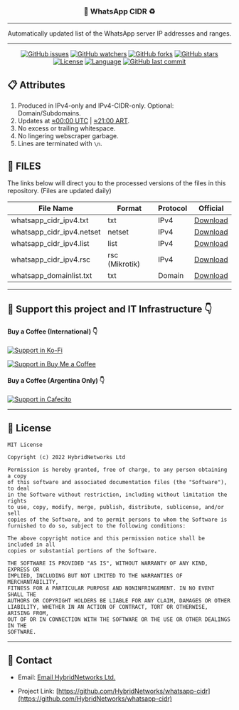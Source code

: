 <div align="center">
  <h3> 📜 WhatsApp CIDR ♻️ </h3>
  <hr>
  <p>Automatically updated list of the WhatsApp server IP addresses and ranges.</p>
  <hr>
</div>

<div align="center">
  
[![GitHub issues](https://img.shields.io/bitbucket/issues/HybridNetworks/whatsapp-cidr?style=for-the-badge)](https://github.com/HybridNetworks/whatsapp-cidr/issues)
[![GitHub watchers](https://img.shields.io/github/watchers/HybridNetworks/whatsapp-cidr?style=for-the-badge)](https://github.com/HybridNetworks/whatsapp-cidr/watchers)
[![GitHub forks](https://img.shields.io/github/forks/HybridNetworks/whatsapp-cidr?style=for-the-badge)](https://github.com/HybridNetworks/whatsapp-cidr/fork)
[![GitHub stars](https://img.shields.io/github/stars/HybridNetworks/whatsapp-cidr?style=for-the-badge)](https://github.com/HybridNetworks/whatsapp-cidr/stargazers)
[![License](https://img.shields.io/github/license/HybridNetworks/whatsapp-cidr?style=for-the-badge)](https://github.com/HybridNetworks/whatsapp-cidr/blob/main/LICENSE)
[![Language](https://img.shields.io/github/languages/top/HybridNetworks/whatsapp-cidr?style=for-the-badge)](https://github.com/HybridNetworks/whatsapp-cidr/search?l=python)
[![GitHub last commit](https://img.shields.io/github/last-commit/HybridNetworks/whatsapp-cidr?style=for-the-badge)](https://github.com/HybridNetworks/whatsapp-cidr/commits/main)

</div>

## 📋 Attributes

1. Produced in IPv4-only and IPv4-CIDR-only. Optional: Domain/Subdomains.
2. Updates at [≈00:00 UTC](https://24timezones.com/zona-horaria/utc) | [≈21:00 ART](https://24timezones.com/zona-horaria/art).
3. No excess or trailing whitespace.
4. No lingering webscraper garbage.
5. Lines are terminated with `\n`.

## 📜 FILES

The links below will direct you to the processed versions of the files in this repository. (Files are updated daily)

| File Name                  | Format  | Protocol | Official                                                                                                           |
| -------------------------- | ------- | -------- | ------------------------------------------------------------------------------------------------------------------ |
| whatsapp_cidr_ipv4.txt     | txt     | IPv4     | [Download](https://raw.githubusercontent.com/HybridNetworks/whatsapp-cidr/main/WhatsApp/whatsapp_cidr_ipv4.txt)    |
| whatsapp_cidr_ipv4.netset  | netset  | IPv4     | [Download](https://raw.githubusercontent.com/HybridNetworks/whatsapp-cidr/main/WhatsApp/whatsapp_cidr_ipv4.netset) |
| whatsapp_cidr_ipv4.list  | list  | IPv4     | [Download](https://raw.githubusercontent.com/HybridNetworks/whatsapp-cidr/main/WhatsApp/whatsapp_cidr_ipv4.list) |
| whatsapp_cidr_ipv4.rsc  | rsc (Mikrotik)  | IPv4     | [Download](https://raw.githubusercontent.com/HybridNetworks/whatsapp-cidr/main/WhatsApp/whatsapp_cidr_ipv4.rsc) |
| whatsapp_domainlist.txt  | txt  | Domain     | [Download](https://raw.githubusercontent.com/HybridNetworks/whatsapp-cidr/main/WhatsApp/whatsapp_domainlist.txt) |

---

## 💖 Support this project and IT Infrastructure :point_down:

#### Buy a Coffee (International) :point_down:

[![Support in Ko-Fi](https://img.shields.io/badge/Buy%20me%20a%20coffee-in%20Ko--Fi-ff5e5b?style=for-the-badge)](https://ko-fi.com/hybridnetworks)

[![Support in Buy Me a Coffee](https://img.shields.io/badge/Buy%20me%20a%20coffee-in%20BuyMeaCoffee-ffed00?style=for-the-badge)](https://www.buymeacoffee.com/hybridnetworks)

#### Buy a Coffee (Argentina Only) :point_down:

[![Support in Cafecito](https://img.shields.io/badge/Buy%20me%20a%20coffee-in%20Cafecito-a9c0f2?style=for-the-badge)](https://cafecito.app/hybridnetworks)

---

## 📝 License

```
MIT License

Copyright (c) 2022 HybridNetworks Ltd

Permission is hereby granted, free of charge, to any person obtaining a copy
of this software and associated documentation files (the "Software"), to deal
in the Software without restriction, including without limitation the rights
to use, copy, modify, merge, publish, distribute, sublicense, and/or sell
copies of the Software, and to permit persons to whom the Software is
furnished to do so, subject to the following conditions:

The above copyright notice and this permission notice shall be included in all
copies or substantial portions of the Software.

THE SOFTWARE IS PROVIDED "AS IS", WITHOUT WARRANTY OF ANY KIND, EXPRESS OR
IMPLIED, INCLUDING BUT NOT LIMITED TO THE WARRANTIES OF MERCHANTABILITY,
FITNESS FOR A PARTICULAR PURPOSE AND NONINFRINGEMENT. IN NO EVENT SHALL THE
AUTHORS OR COPYRIGHT HOLDERS BE LIABLE FOR ANY CLAIM, DAMAGES OR OTHER
LIABILITY, WHETHER IN AN ACTION OF CONTRACT, TORT OR OTHERWISE, ARISING FROM,
OUT OF OR IN CONNECTION WITH THE SOFTWARE OR THE USE OR OTHER DEALINGS IN THE
SOFTWARE.
```

---

## 📧 Contact

- Email: [Email HybridNetworks Ltd.](mailto:info@hybridnetworks.com.ar)

- Project Link: [https://github.com/HybridNetworks/whatsapp-cidr](https://github.com/HybridNetworks/whatsapp-cidr)
